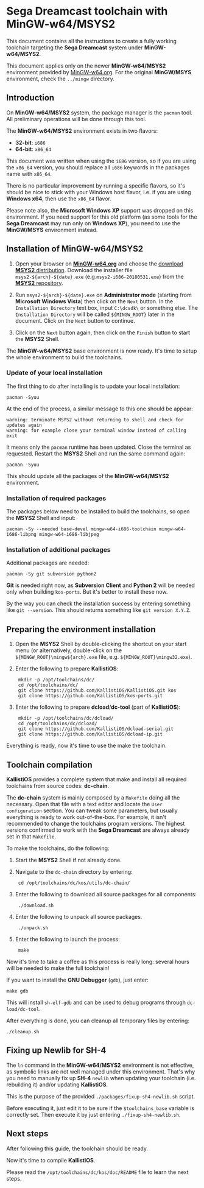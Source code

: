 # Sega Dreamcast toolchain with MinGW-w64/MSYS2 #

This document contains all the instructions to create a fully working
toolchain targeting the **Sega Dreamcast** system under **MinGW-w64/MSYS2**.

This document applies only on the newer **MinGW-w64/MSYS2** environment provided
by [MinGW-w64.org](https://mingw-w64.org/). For the original **MinGW/MSYS**
environment, check the `../mingw` directory.

## Introduction ##

On **MinGW-w64/MSYS2** system, the package manager is the `pacman` tool.
All preliminary operations will be done through this tool.

The **MinGW-w64/MSYS2** environment exists in two flavors:

- **32-bit**: `i686`
- **64-bit**: `x86_64`

This document was written when using the `i686` version, so if you are using
the `x86_64` version, you should replace all `i686` keywords in the packages
name with `x86_64`.

There is no particular improvement by running a specific flavors, so it's
should be nice to stick with your Windows host flavor, i.e. if you are using
**Windows x64**, then use the `x86_64` flavor.

Please note also, the **Microsoft Windows XP** support was dropped on this
environment. If you need support for this old platform (as some tools for the 
**Sega Dreamcast** may run only on **Windows XP**), you need to use the 
**MinGW/MSYS** environment instead.

## Installation of MinGW-w64/MSYS2 ##

1. Open your browser on [**MinGW-w64.org**](https://mingw-w64.org/) and choose 
   the [download **MSYS2** distribution](http://www.msys2.org/). Download the 
   installer file `msys2-${arch}-${date}.exe` (e.g.`msys2-i686-20180531.exe`)
   from the [**MSYS2** repository](http://www.msys2.org/).

2. Run `msys2-${arch}-${date}.exe` on **Administrator mode** (starting from
   **Microsoft Windows Vista**) then click on the `Next` button. In the
   `Installation Directory` text box, input `C:\dcsdk\` or something else. The
   `Installation Directory` will be called `${MINGW_ROOT}` later in the document.
   Click on the `Next` button to continue.

3. Click on the `Next` button again, then click on the `Finish` button to start
   the **MSYS2** Shell.

The **MinGW-w64/MSYS2** base environment is now ready. It's time to setup the 
whole environment to build the toolchains.

### Update of your local installation ###

The first thing to do after installing is to update your local installation:

	pacman -Syuu

At the end of the process, a similar message to this one should be appear:

	warning: terminate MSYS2 without returning to shell and check for updates again
	warning: for example close your terminal window instead of calling exit

It means only the `pacman` runtime has been updated. Close the terminal as 
requested. Restart the **MSYS2** Shell and run the same command again:

	pacman -Syuu

This should update all the packages of the **MinGW-w64/MSYS2** environment.

### Installation of required packages ###

The packages below need to be installed to build the toolchains, so open the
**MSYS2** Shell and input:

	pacman -Sy --needed base-devel mingw-w64-i686-toolchain mingw-w64-i686-libpng mingw-w64-i686-libjpeg

### Installation of additional packages ###

Additional packages are needed:

	pacman -Sy git subversion python2

**Git** is needed right now, as **Subversion Client** and **Python 2** will be
needed only when building `kos-ports`. But it's better to install these now.

By the way you can check the installation success by entering something like
`git --version`. This should returns something like `git version X.Y.Z`.

## Preparing the environment installation ##

1. Open the **MSYS2** Shell by double-clicking the shortcut on your start menu 
   (or alternatively, double-click on the `${MINGW_ROOT}\mingw${arch}.exe` file,
   e.g. `${MINGW_ROOT}\mingw32.exe`).
   
2. Enter the following to prepare **KallistiOS**:

		mkdir -p /opt/toolchains/dc/
		cd /opt/toolchains/dc/
		git clone https://github.com/KallistiOS/KallistiOS.git kos
		git clone https://github.com/KallistiOS/kos-ports.git

3. Enter the following to prepare **dcload**/**dc-tool** (part of 
   **KallistiOS**):
 
		mkdir -p /opt/toolchains/dc/dcload/
		cd /opt/toolchains/dc/dcload/
		git clone https://github.com/KallistiOS/dcload-serial.git
		git clone https://github.com/KallistiOS/dcload-ip.git

Everything is ready, now it's time to use the make the toolchain.

## Toolchain compilation ##

**KallistiOS** provides a complete system that make and install all required
toolchains from source codes: **dc-chain**.

The **dc-chain** system is mainly composed by a `Makefile` doing all the
necessary. Open that file with a text editor and locate the `User configuration`
section. You can tweak some parameters, but usually everything is ready to
work out-of-the-box. For example, it isn't recommended to change the toolchains
program versions. The highest versions confirmed to work with the
**Sega Dreamcast** are always already set in that `Makefile`.

To make the toolchains, do the following:

1. Start the **MSYS2** Shell if not already done.
2. Navigate to the `dc-chain` directory by entering:

		cd /opt/toolchains/dc/kos/utils/dc-chain/
	
3. Enter the following to download all source packages for all components:

		./download.sh

4. Enter the following to unpack all source packages.

		./unpack.sh

5. Enter the following to launch the process:

		make

Now it's time to take a coffee as this process is really long: several hours
will be needed to make the full toolchain!

If you want to install the **GNU Debugger** (`gdb`), just enter:

	make gdb

This will install `sh-elf-gdb` and can be used to debug programs through
`dc-load/dc-tool`.

After everything is done, you can cleanup all temporary files by entering:

	./cleanup.sh

## Fixing up Newlib for SH-4 ##

The `ln` command in the **MinGW-w64/MSYS2** environment is not effective, as
symbolic links are not well managed under this environment.
That's why you need to manually fix up **SH-4** `newlib` when updating your
toolchain (i.e. rebuilding it) and/or updating **KallistiOS**.

This is the purpose of the provided `./packages/fixup-sh4-newlib.sh` script.

Before executing it, just edit it to be sure if the `$toolchains_base` variable
is correctly set. Then execute it by just entering `./fixup-sh4-newlib.sh`.

## Next steps ##

After following this guide, the toolchain should be ready.

Now it's time to compile **KallistiOS**.

Please read the `/opt/toolchains/dc/kos/doc/README` file to learn the next
steps.
